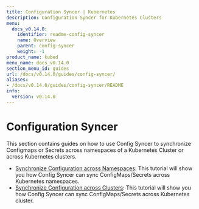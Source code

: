 ```yaml
---
title: Configuration Syncer | Kubernetes
description: Configuration Syncer for Kubernetes Clusters
menu:
  docs_v0.14.0:
    identifier: readme-config-syncer
    name: Overview
    parent: config-syncer
    weight: -1
product_name: kubed
menu_name: docs_v0.14.0
section_menu_id: guides
url: /docs/v0.14.0/guides/config-syncer/
aliases:
- /docs/v0.14.0/guides/config-syncer/README
info:
  version: v0.14.0
---
```


# Configuration Syncer

This section contains guides on how to use Config Syncer to synchronize Configmaps or Secrets across namespaces of a Kubernetes Cluster or across Kubernetes clusters.

- [Synchronize Configuration across Namespaces](/docs/v0.14.0/guides/config-syncer/intra-cluster): This tutorial will show you how Config Syncer can sync ConfigMaps/Secrets across Kubernetes namespaces.
- [Synchronize Configuration across Clusters](/docs/v0.14.0/guides/config-syncer/inter-cluster): This tutorial will show you how Config Syncer can sync ConfigMaps/Secrets across Kubernetes cluster.
